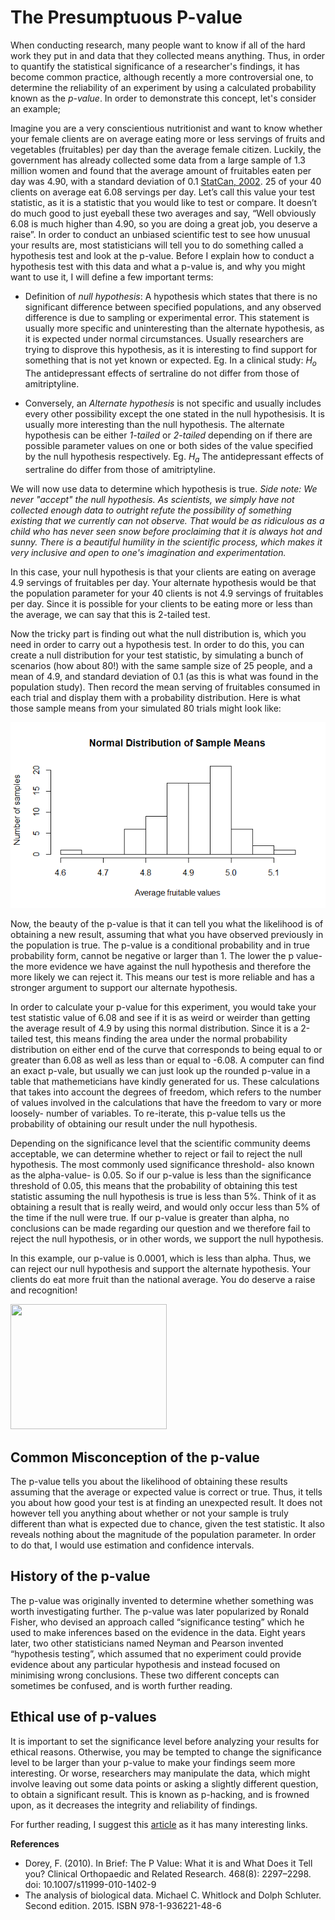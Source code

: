 # The Presumptuous P-value

When conducting research, many people want to know if all of the hard work they put in and data that they collected means anything. Thus, in order to quantify the statistical significance of a researcher's findings, it has become common practice, although recently a more controversial one, to determine the reliability of an experiment by using a calculated probability known as the *p-value*. In order to demonstrate this concept, let's consider an example;

Imagine you are a very conscientious nutritionist and want to know whether your female clients are on average eating more or less servings of fruits and vegetables (fruitables) per day than the average female citizen. Luckily, the government has already collected some data from a large sample of 1.3 million women and found that the average amount of fruitables eaten per day was 4.90, with a standard deviation of 0.1 [StatCan, 2002](https://www150.statcan.gc.ca/n1/en/pub/82-003-x/2001003/article/6103-eng.pdf?st=YqoR0ZlM). 25 of your 40 clients on average eat 6.08 servings per day. Let’s call this value your test statistic, as it is a statistic that you would like to test or compare. It doesn’t do much good to just eyeball these two averages and say, “Well obviously 6.08 is much higher than 4.90, so you are doing a great job, you deserve a raise”. In order to conduct an unbiased scientific test to see how unusual your results are, most statisticians will tell you to do something called a hypothesis test and look at the p-value. Before I explain how to conduct a hypothesis test with this data and what a p-value is, and why you might want to use it, I will define a few important terms:

- Definition of *null hypothesis*:  A hypothesis which states that there is no significant difference between specified populations, and any observed difference is due to sampling or experimental error. This statement is usually more specific and uninteresting than the alternate hypothesis, as it is expected under normal circumstances. Usually researchers are trying to disprove this hypothesis, as it is interesting to find support for something that is not yet known or expected.
Eg. In a clinical study: $H_o$ The antidepressant effects of sertraline do not differ from those of amitriptyline.

- Conversely, an *Alternate hypothesis* is not specific and usually includes every other possibility except the
one stated in the null hypothesisis. It is usually more interesting than the null hypothesis. The alternate hypothesis can be either *1-tailed* or *2-tailed* depending on if there are possible parameter values on one or both sides of the value specified by the null hypothesis respectively.
Eg. $H_a$ The antidepressant effects of sertraline do differ from those of amitriptyline.

We will now use data to determine which hypothesis is true.
*Side note: We never "accept" the null hypothesis. As scientists, we simply have not collected enough data to outright refute the possibility of something existing that we currently can not observe. That would be as ridiculous as a child who has never seen snow before proclaiming that it is always hot and sunny. There is a beautiful humility in the scientific process, which makes it very inclusive and open to one's imagination and experimentation.*

In this case, your null hypothesis is that your clients are eating on average 4.9 servings of fruitables per day. Your alternate hypothesis would be that the population parameter for your 40 clients is not 4.9 servings of fruitables per day. Since it is possible for your clients to be eating more or less than the average, we can say that this is 2-tailed test.

Now the tricky part is finding out what the null distribution is, which you need in order to carry out a hypothesis test. In order to do this, you can create a null distribution for your test statistic, by simulating a bunch of scenarios (how about 80!) with the same sample size of 25 people, and a mean of 4.9, and standard deviation of 0.1 (as this is what was found in the population study). Then record the mean serving of fruitables consumed in each trial and display them with a probability distribution. Here is what those sample means from your simulated 80 trials might look like:

![fruitables](https://github.com/heathervant/What-is-a-p-value-/blob/master/Fruitables.png)

Now, the beauty of the p-value is that it can tell you what the likelihood is of obtaining a new result, assuming that what you have observed previously in the population is true. The p-value is a conditional probability and in true probability form, cannot be negative or larger than 1. The lower the p value- the more evidence we have against the null hypothesis and therefore the more likely we can reject it. This means our test is more reliable and has a stronger argument to support our alternate hypothesis.

In order to calculate your p-value for this experiment, you would take your test statistic value of 6.08 and see if it is as weird or weirder than getting the average result of 4.9 by using this normal distribution. Since it is a 2-tailed test, this means finding the area under the normal probability distribution on either end of the curve that corresponds to being equal to or greater than 6.08 as well as less than or equal to -6.08. A computer can find an exact p-vale, but usually we can just look up the rounded p-value in a table that mathemeticians have kindly generated for us. These calculations that takes into account the degrees of freedom, which refers to the number of values involved in the calculations that have the freedom to vary or more loosely- number of variables. To re-iterate, this p-value tells us the probability of obtaining our result under the null hypothesis.

Depending on the significance level that the scientific community deems acceptable, we can determine whether to reject or fail to reject the null hypothesis. The most commonly used significance threshold- also known as the alpha-value- is 0.05. So if our p-value is less than the significance threshold of 0.05, this means that the probability of obtaining this test statistic assuming the null hypothesis is true is less than 5%. Think of it as obtaining a result that is really weird, and would only occur less than 5% of the time if the null were true. If our p-value is greater than alpha, no conclusions can be made regarding our question and we therefore fail to reject the null hypothesis, or in other words, we support the null hypothesis.

In this example, our p-value is 0.0001, which is less than alpha. Thus, we can reject our null hypothesis and support the alternate hypothesis. Your clients do eat more fruit than the national average. You do deserve a raise and recognition!

<img src="https://media.giphy.com/media/RGkZse25ddkVYWSqx9/giphy.gif" width="250" height="200" />

## Common Misconception of the p-value
The p-value tells you about the likelihood of obtaining these results assuming that the average or expected value is correct or true. Thus, it tells you about how good your test is at finding an unexpected result. It does not however tell you anything about whether or not your sample is truly different than what is expected due to chance, given the test statistic. It also reveals nothing about the magnitude of the population parameter. In order to do that, I would use estimation and confidence intervals.
 
## History of the p-value
The p-value was originally invented to determine whether something was worth investigating further. The p-value was later popularized by  Ronald Fisher, who devised an approach called “significance testing” which he used to make inferences based on the evidence in the data. Eight years later, two other statisticians named Neyman and Pearson invented “hypothesis testing”, which assumed that no experiment could provide evidence about any particular hypothesis and instead focused on minimising  wrong conclusions. These two different concepts can sometimes be confused, and is worth further reading.

## Ethical use of p-values
It is important to set the significance level before analyzing your results for ethical reasons. Otherwise, you may be tempted to change the significance level to be larger than your p-value to make your findings seem more interesting. Or worse, researchers may manipulate the data, which might involve leaving out some data points or asking a slightly different question, to obtain a significant result. This is known as p-hacking, and is frowned upon, as it decreases the integrity and reliability of findings. 

For further reading, I suggest this [article](http://theconversation.com/give-p-a-chance-significance-testing-is-misunderstood-20207) as it has many interesting links.

**References**
- Dorey, F. (2010). In Brief: The P Value: What it is and What Does it Tell you? Clinical Orthopaedic and Related Research. 468(8): 2297–2298. doi: 10.1007/s11999-010-1402-9
- The analysis of biological data. Michael C. Whitlock and Dolph Schluter. Second edition. 2015. ISBN 978-1-936221-48-6
